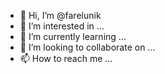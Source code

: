 - 👋 Hi, I’m @farelunik
- 👀 I’m interested in ...
- 🌱 I’m currently learning ...
- 💞️ I’m looking to collaborate on ...
- 📫 How to reach me ...

<!---
farelunik/farelunik is a ✨ special ✨ repository because its `README.md` (this file) appears on your GitHub profile.
You can click the Preview link to take a look at your changes.
--->

